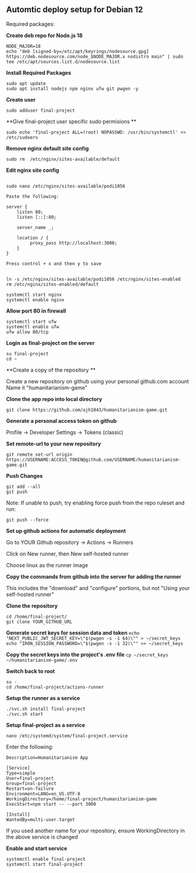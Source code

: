 ## Automtic deploy setup for Debian 12

Required packages:

**Create deb repo for Node.js 18**
```
NODE_MAJOR=18
echo "deb [signed-by=/etc/apt/keyrings/nodesource.gpg] https://deb.nodesource.com/node_$NODE_MAJOR.x nodistro main" | sudo tee /etc/apt/sources.list.d/nodesource.list
```

**Install Required Packages**
```
sudo apt update
sudo apt install nodejs npm nginx ufw git pwgen -y
```

**Create user**
```
sudo adduser final-project
```

**Give final-project user specific sudo permisions **
```
sudo echo 'final-project ALL=(root) NOPASSWD: /usr/bin/systemctl' >> /etc/sudoers
```

**Remove nginx default site config**

```
sudo rm  /etc/nginx/sites-available/default

```

**Edit nginx site config**



```

sudo nano /etc/nginx/sites-available/podi1056

Paste the following:

server {
    listen 80;
    listen [::]:80;

    server_name _;
        
    location / {
         proxy_pass http://localhost:3000;
    }
}

Press control + x and then y to save


ln -s /etc/nginx/sites-available/podi1056 /etc/nginx/sites-enabled 
rm /etc/nginx/sites-enabled/default

systemctl start nginx
systemctl enable nginx
```

**Allow port 80 in firewall**
```
systemctl start ufw
systemctl enable ufw
ufw allow 80/tcp
```

**Login as final-project on the server**
```
su final-project
cd ~
```

**Create a copy of the repository **

Create a new repository on github using your personal github.com account
Name it "humanitarianism-game"

**Clone the app repo into local directory**
```
git clone https://github.com/ajh1043/humanitarianism-game.git
```

**Generate a personal access token on github**

Profile -> Developer Settings -> Tokens (classic)

**Set remote-url to your new repository**
```
git remote set-url origin https://USERNAME:ACCESS_TOKEN@github.com/USERNAME/humanitarianism-game.git
```



**Push Changes**
```
git add --all
git push
```

Note: If unable to push, try enabling force push from the repo ruleset and run:
```
git push --force
```


**Set up github actions for automatic deployment**

Go to YOUR Github repository -> Actions -> Runners

Click on New runner, then New self-hosted runner

Choose linux as the runner image

**Copy the commands from github into the server for adding the runner**

This includes the "download" and "configure" portions, but not "Using your self-hosted runner"

**Clone the repository**
```
cd /home/final-project/
git clone YOUR_GITHUB_URL
```

**Generate secret keys for session data and token**
``
echo "NEXT_PUBLIC_JWT_SECRET_KEY=\"$(pwgen -s -1 64)\"" > ~/secret_keys
echo "IRON_SESSION_PASSWORD=\"$(pwgen -s -1 32)\"" >> ~/secret_keys
``

**Copy the secret keys into the project's .env file**
``
cp ~/secret_keys ~/humanitarianism-game/.env
``

**Switch back to root**
```
su -
cd /home/final-project/actions-runner
```

**Setup the runner as a service**
```
./svc.sh install final-project
./svc.sh start
```

**Setup final-project as a service**
```
nano /etc/systemd/system/final-project.service
```

Enter the following:

```[Unit]
Description=Humanitarianism App

[Service]
Type=simple
User=final-project
Group=final-project
Restart=on-failure
Environment=LANG=en_US.UTF-8
WorkingDirectory=/home/final-project/humanitarianism-game
ExecStart=npm start -- --port 3000

[Install]
WantedBy=multi-user.target
```
If you used another name for your repository, ensure WorkingDirectory in the above service is changed 

**Enable and start service**

```
systemctl enable final-project
systemctl start final-project
```
